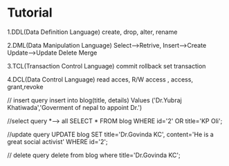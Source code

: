 # Tutorial

1.DDL(Data Definition Language)
create, drop, alter, rename


2.DML(Data Manipulation Language)
Select-->Retrive,
Insert-->Create
Update-->Update
Delete
Merge


3.TCL(Transaction Control Language)
commit
rollback
set transaction


4.DCL(Data Control Language)
read acces, R/W access , access, grant,revoke



// insert query
insert into blog(title, details) Values ('Dr.Yubraj Khatiwada','Goverment of nepal to appoint Dr.')




//select query *--> all
SELECT * FROM blog WHERE id='2' OR title='KP Oli';
 

//update query
 UPDATE blog SET title='Dr.Govinda KC', content='He is a great social activist' WHERE id='2';

// delete query
delete from blog where title='Dr.Govinda KC';